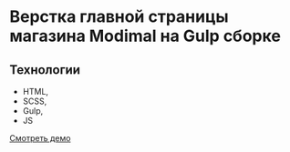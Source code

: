 # Верстка главной страницы магазина Modimal на Gulp сборке

## Технологии

- HTML,
- SCSS,
- Gulp,
- JS

[Смотреть демо](https://z1ggy228.github.io/Modimal/)
